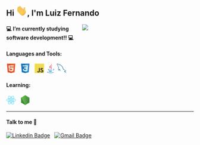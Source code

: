 ## Hi <img src="https://raw.githubusercontent.com/ABSphreak/ABSphreak/master/gifs/Hi.gif" width="30px">, I'm Luiz Fernando

<img src="https://files.readme.io/8c11911-senior-front-end-developer-openings-1.gif" width="300" align="right">

#### 💻 I’m currently studying software development!! 💻<br>

#### Languages and Tools: <br>
<img height="26" alt="HTML" src="https://raw.githubusercontent.com/devicons/devicon/master/icons/html5/html5-original.svg"> &nbsp;
<img height="26" alt="CSS" src="https://raw.githubusercontent.com/devicons/devicon/master/icons/css3/css3-original.svg"> &nbsp;
<img height="26" alt="Javascript" src="https://raw.githubusercontent.com/devicons/devicon/master/icons/javascript/javascript-original.svg">
<img height="26" alt="Java" src="https://raw.githubusercontent.com/devicons/devicon/master/icons/java/java-original.svg">
<img height="26" alt="Mysql" src="https://raw.githubusercontent.com/devicons/devicon/master/icons/mysql/mysql-original.svg">

#### Learning: <br>
<img height="26" alt="React" src="https://raw.githubusercontent.com/devicons/devicon/master/icons/react/react-original.svg"> &nbsp;
<img height="26" alt="NodeJS" src="https://raw.githubusercontent.com/devicons/devicon/master/icons/nodejs/nodejs-original.svg"> &nbsp;

<hr>

#### Talk to me 📲

[![Linkedin Badge](https://img.shields.io/badge/linkedin%20-%230077B5.svg?&style=for-the-badge&logo=linkedin&logoColor=white)](https://www.linkedin.com/in/lufebraz/) &nbsp;
[![Gmail Badge](https://img.shields.io/badge/GMAIL-%23DC322F.svg?&style=for-the-badge&logo=gmail&logoColor=white)](mailto:luizbraz98@gmail.com)
